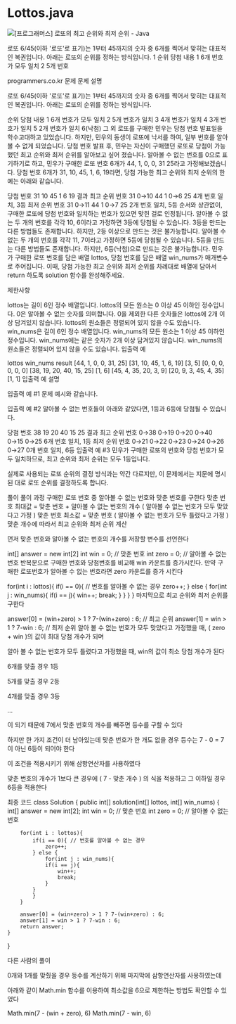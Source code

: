 # Lottos.java

![[프로그래머스] 로또의 최고 순위와 최저 순위 - Java](https://programmers.co.kr/learn/courses/30/lessons/77484)


로또 6/45(이하 '로또'로 표기)는 1부터 45까지의 숫자 중 6개를 찍어서 맞히는 대표적인 복권입니다. 아래는 로또의 순위를 정하는 방식입니다. 1 순위 당첨 내용 1 6개 번호가 모두 일치 2 5개 번호

programmers.co.kr
문제
문제 설명

로또 6/45(이하 '로또'로 표기)는 1부터 45까지의 숫자 중 6개를 찍어서 맞히는 대표적인 복권입니다. 아래는 로또의 순위를 정하는 방식입니다. 

순위	당첨 내용
1	6개 번호가 모두 일치
2	5개 번호가 일치
3	4개 번호가 일치
4	3개 번호가 일치
5	2개 번호가 일치
6(낙첨)	그 외
로또를 구매한 민우는 당첨 번호 발표일을 학수고대하고 있었습니다. 하지만, 민우의 동생이 로또에 낙서를 하여, 일부 번호를 알아볼 수 없게 되었습니다. 당첨 번호 발표 후, 민우는 자신이 구매했던 로또로 당첨이 가능했던 최고 순위와 최저 순위를 알아보고 싶어 졌습니다.
알아볼 수 없는 번호를 0으로 표기하기로 하고, 민우가 구매한 로또 번호 6개가 44, 1, 0, 0, 31 25라고 가정해보겠습니다. 당첨 번호 6개가 31, 10, 45, 1, 6, 19라면, 당첨 가능한 최고 순위와 최저 순위의 한 예는 아래와 같습니다.

당첨 번호	31	10	45	1	6	19	결과
최고 순위 번호	31	0→10	44	1	0→6	25	4개 번호 일치, 3등
최저 순위 번호	31	0→11	44	1	0→7	25	2개 번호 일치, 5등
순서와 상관없이, 구매한 로또에 당첨 번호와 일치하는 번호가 있으면 맞힌 걸로 인정됩니다.
알아볼 수 없는 두 개의 번호를 각각 10, 6이라고 가정하면 3등에 당첨될 수 있습니다.
3등을 만드는 다른 방법들도 존재합니다. 하지만, 2등 이상으로 만드는 것은 불가능합니다.
알아볼 수 없는 두 개의 번호를 각각 11, 7이라고 가정하면 5등에 당첨될 수 있습니다.
5등을 만드는 다른 방법들도 존재합니다. 하지만, 6등(낙첨)으로 만드는 것은 불가능합니다.
민우가 구매한 로또 번호를 담은 배열 lottos, 당첨 번호를 담은 배열 win_nums가 매개변수로 주어집니다. 이때, 당첨 가능한 최고 순위와 최저 순위를 차례대로 배열에 담아서 return 하도록 solution 함수를 완성해주세요.

제한사항

lottos는 길이 6인 정수 배열입니다.
lottos의 모든 원소는 0 이상 45 이하인 정수입니다.
0은 알아볼 수 없는 숫자를 의미합니다.
0을 제외한 다른 숫자들은 lottos에 2개 이상 담겨있지 않습니다.
lottos의 원소들은 정렬되어 있지 않을 수도 있습니다.
win_nums은 길이 6인 정수 배열입니다.
win_nums의 모든 원소는 1 이상 45 이하인 정수입니다.
win_nums에는 같은 숫자가 2개 이상 담겨있지 않습니다.
win_nums의 원소들은 정렬되어 있지 않을 수도 있습니다.
입출력 예

lottos	win_nums	result
[44, 1, 0, 0, 31, 25]	[31, 10, 45, 1, 6, 19]	[3, 5]
[0, 0, 0, 0, 0, 0]	[38, 19, 20, 40, 15, 25]	[1, 6]
[45, 4, 35, 20, 3, 9]	[20, 9, 3, 45, 4, 35]	[1, 1]
입출력 예 설명

 

입출력 예 #1
문제 예시와 같습니다.

입출력 예 #2
알아볼 수 없는 번호들이 아래와 같았다면, 1등과 6등에 당첨될 수 있습니다.

당첨 번호	38	19	20	40	15	25	결과
최고 순위 번호	0→38	0→19	0→20	0→40	0→15	0→25	6개 번호 일치, 1등
최저 순위 번호	0→21	0→22	0→23	0→24	0→26	0→27	0개 번호 일치, 6등
입출력 예 #3
민우가 구매한 로또의 번호와 당첨 번호가 모두 일치하므로, 최고 순위와 최저 순위는 모두 1등입니다.

실제로 사용되는 로또 순위의 결정 방식과는 약간 다르지만, 이 문제에서는 지문에 명시된 대로 로또 순위를 결정하도록 합니다. 
 

풀이
풀이 과정
구매한 로또 번호 중 알아볼 수 없는 번호와 맞춘 번호를 구한다
맞춘 번호 최대값 = 맞춘 번호 + 알아볼 수 없는 번호의 개수 ( 알아볼 수 없는 번호가 모두 맞았다고 가정 )
맞춘 번호 최소값 = 맞춘 번호 ( 알아볼 수 없는 번호가 모두 틀렸다고 가정 )
맞춘 개수에 따라서 최고 순위와 최저 순위 계산
 

먼저 맞춘 번호와 알아볼 수 없는 번호의 개수를 저장할 변수를 선언한다

int[] answer = new int[2]
int win = 0; // 맞춘 번호
int zero = 0; // 알아볼 수 없는 번호
반복문으로 구매한 번호와 당첨번호를 비교해 win 카운트를 증가시킨다. 만약 구매한 로또번호가 알아볼 수 없는 번호라면 zero 카운트를 증가 시킨다

for(int i : lottos){
	if(i == 0){ // 번호를 알아볼 수 없는 경우
		zero++;
	} else {
		for(int j : win_nums){
			if(i == j){
				win++;
				break;
			}
		}
	}
}
마지막으로 최고 순위와 최저 순위를 구한다

answer[0] = (win+zero) > 1 ? 7-(win+zero) : 6; // 최고 순위
answer[1] = win > 1 ? 7-win : 6;               // 최저 순위
알아 볼 수 없는 번호가 모두 맞았다고 가정했을 때, ( zero + win )의 값이 최대 당첨 개수가 되며

알아 볼 수 없는 번호가 모두 틀렸다고 가정했을 때, win의 값이 최소 당첨 개수가 된다

 

6개를 맞출 경우 1등

5개를 맞출 경우 2등

4개를 맞출 경우 3등

...

이 되기 때문에 7에서 맞춘 번호의 개수를 빼주면 등수를 구할 수 있다

하지만 한 가지 조건이 더 남아있는데 맞춘 번호가 한 개도 없을 경우 등수는 7 - 0 = 7 이 아닌 6등이 되어야 한다

이 조건을 적용시키기 위해 삼항연산자를 사용하였다

맞춘 번호의 개수가 1보다 큰 경우에 ( 7 - 맞춘 개수 ) 의 식을 적용하고 그 이하일 경우 6등을 적용한다

 

최종 코드
class Solution {
    public int[] solution(int[] lottos, int[] win_nums) {
        int[] answer = new int[2];
        int win = 0; // 맞춘 번호
        int zero = 0; // 알아볼 수 없는 번호
        
        for(int i : lottos){
            if(i == 0){ // 번호를 알아볼 수 없는 경우
                zero++;
            } else {
                for(int j : win_nums){
                if(i == j){
                    win++;
                    break;
                }
            }
            }
        }
        
        answer[0] = (win+zero) > 1 ? 7-(win+zero) : 6;
        answer[1] = win > 1 ? 7-win : 6;
        return answer;
    }
}
 

다른 사람의 풀이

0개와 1개를 맞췄을 경우 등수를 계산하기 위해 마지막에 삼항연산자를 사용하였는데

아래와 같이 Math.min 함수를 이용하여 최소값을 6으로 제한하는 방법도 확인할 수 있었다

Math.min(7 - (win + zero), 6)
Math.min(7 - win, 6)
